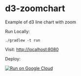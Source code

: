 # d3-zoomchart
Example of d3 line chart with zoom

Run Locally:
```
./gradlew -t run
```

Visit: [http://localhost:8080](http://localhost:8080)

Deploy:

[![Run on Google Cloud](https://storage.googleapis.com/cloudrun/button.png)](https://console.cloud.google.com/cloudshell/editor?shellonly=true&cloudshell_git_repo=https://github.com/olavgg/d3-zoomchart.git)
